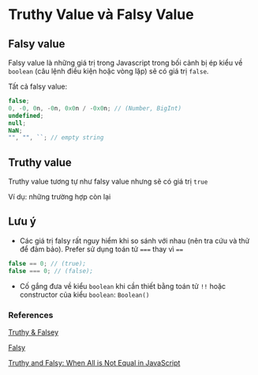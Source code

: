# Truthy Value và Falsy Value

## Falsy value

Falsy value là những giá trị trong Javascript trong bối cảnh bị ép kiểu về `boolean` (câu lệnh điều kiện hoặc vòng lặp) sẽ có giá trị `false`.

Tất cả falsy value:

```javascript
false;
0, -0, 0n, -0n, 0x0n / -0x0n; // (Number, BigInt)
undefined;
null;
NaN;
"", "", ``; // empty string
```

## Truthy value

Truthy value tương tự như falsy value nhưng sẽ có giá trị `true`

Ví dụ: những trường hợp còn lại

## Lưu ý

- Các giá trị falsy rất nguy hiểm khi so sánh với nhau (nên tra cứu và thử để đảm bảo). Prefer sử dụng toán tử `===` thay vì `==`

```javascript
false == 0; // (true);
false === 0; // (false);
```

- Cố gắng đưa về kiểu `boolean` khi cần thiết bằng toán tử `!!` hoặc constructor của kiểu `boolean`: `Boolean()`

### References

[Truthy & Falsey
](https://j11y.io/javascript/truthy-falsey/)

[Falsy](https://developer.mozilla.org/en-US/docs/Glossary/Falsy)

[Truthy and Falsy: When All is Not Equal in JavaScript](https://www.sitepoint.com/javascript-truthy-falsy/)
